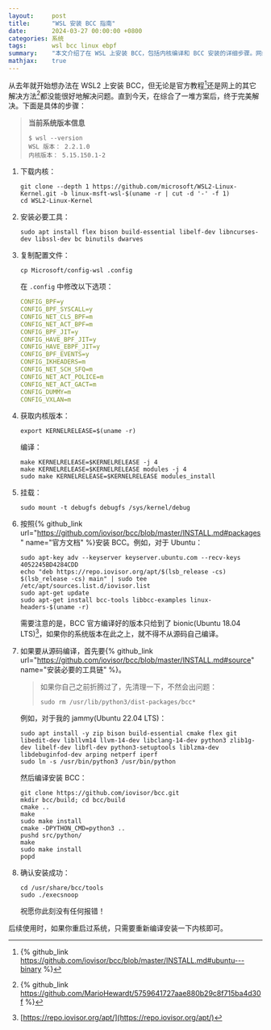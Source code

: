 ```yaml
---
layout:     post
title:      "WSL 安装 BCC 指南"
date:       2024-03-27 00:00:00 +0800
categories: 系统
tags:       wsl bcc linux ebpf
summary:    "本文介绍了在 WSL 上安装 BCC，包括内核编译和 BCC 安装的详细步骤。网络上的教程大多不完整，本文结合多种方案，提供了一个可行的解决方案。"
mathjax:    true
---
```


从去年就开始想办法在 WSL2 上安装 BCC，但无论是官方教程[^1]还是网上的其它解决方法[^2]都没能很好地解决问题。直到今天，在综合了一堆方案后，终于完美解决。下面是具体的步骤：

> **当前系统版本信息**
>
> ```shell
> $ wsl --version
> WSL 版本： 2.2.1.0
> 内核版本： 5.15.150.1-2
> ```

1. 下载内核：

   ```shell
   git clone --depth 1 https://github.com/microsoft/WSL2-Linux-Kernel.git -b linux-msft-wsl-$(uname -r | cut -d '-' -f 1)
   cd WSL2-Linux-Kernel
   ```

2. 安装必要工具：

   ```shell
   sudo apt install flex bison build-essential libelf-dev libncurses-dev libssl-dev bc binutils dwarves
   ```

3. 复制配置文件：

   ```shell
   cp Microsoft/config-wsl .config
   ```

   在 `.config` 中修改以下选项：

   ```yaml
   CONFIG_BPF=y
   CONFIG_BPF_SYSCALL=y
   CONFIG_NET_CLS_BPF=m
   CONFIG_NET_ACT_BPF=m
   CONFIG_BPF_JIT=y
   CONFIG_HAVE_BPF_JIT=y
   CONFIG_HAVE_EBPF_JIT=y
   CONFIG_BPF_EVENTS=y
   CONFIG_IKHEADERS=m
   CONFIG_NET_SCH_SFQ=m
   CONFIG_NET_ACT_POLICE=m
   CONFIG_NET_ACT_GACT=m
   CONFIG_DUMMY=m
   CONFIG_VXLAN=m
   ```

4. 获取内核版本：

   ```shell
   export KERNELRELEASE=$(uname -r)
   ```

   编译：

   ```shell
   make KERNELRELEASE=$KERNELRELEASE -j 4
   make KERNELRELEASE=$KERNELRELEASE modules -j 4
   sudo make KERNELRELEASE=$KERNELRELEASE modules_install
   ```

5. 挂载：

   ```shell
   sudo mount -t debugfs debugfs /sys/kernel/debug
   ```

6. 按照{% github_link url="https://github.com/iovisor/bcc/blob/master/INSTALL.md#packages" name="官方文档" %}安装 BCC。例如，对于 Ubuntu：

   ```shell
   sudo apt-key adv --keyserver keyserver.ubuntu.com --recv-keys 4052245BD4284CDD
   echo "deb https://repo.iovisor.org/apt/$(lsb_release -cs) $(lsb_release -cs) main" | sudo tee /etc/apt/sources.list.d/iovisor.list
   sudo apt-get update
   sudo apt-get install bcc-tools libbcc-examples linux-headers-$(uname -r)
   ```

   需要注意的是，BCC 官方编译好的版本只给到了 bionic(Ubuntu 18.04 LTS)[^3]，如果你的系统版本在此之上，就不得不从源码自己编译。

7. 如果要从源码编译，首先要{% github_link url="https://github.com/iovisor/bcc/blob/master/INSTALL.md#source" name="安装必要的工具链" %}。

   > 如果你自己之前折腾过了，先清理一下，不然会出问题：
   >
   > ```shell
   > sudo rm /usr/lib/python3/dist-packages/bcc*
   > ```
   >

   例如，对于我的 jammy(Ubuntu 22.04 LTS)：

   ```shell
   sudo apt install -y zip bison build-essential cmake flex git libedit-dev libllvm14 llvm-14-dev libclang-14-dev python3 zlib1g-dev libelf-dev libfl-dev python3-setuptools liblzma-dev libdebuginfod-dev arping netperf iperf
   sudo ln -s /usr/bin/python3 /usr/bin/python
   ```

   然后编译安装 BCC：

   ```shell
   git clone https://github.com/iovisor/bcc.git
   mkdir bcc/build; cd bcc/build
   cmake ..
   make
   sudo make install
   cmake -DPYTHON_CMD=python3 ..
   pushd src/python/
   make
   sudo make install
   popd
   ```

8. 确认安装成功：

   ```shell
   cd /usr/share/bcc/tools
   sudo ./execsnoop
   ```

   祝愿你此刻没有任何报错！

后续使用时，如果你重启过系统，只需要重新编译安装一下内核即可。

[^1]: {% github_link https://github.com/iovisor/bcc/blob/master/INSTALL.md#ubuntu---binary %}
[^2]: {% github_link https://github.com/MarioHewardt/5759641727aae880b29c8f715ba4d30f %}
[^3]: [https://repo.iovisor.org/apt/](https://repo.iovisor.org/apt/)
